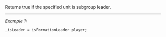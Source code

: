 Returns true if the specified unit is subgroup leader.


---
*Example 1:*
```sqf
_isLeader = isFormationLeader player;
```